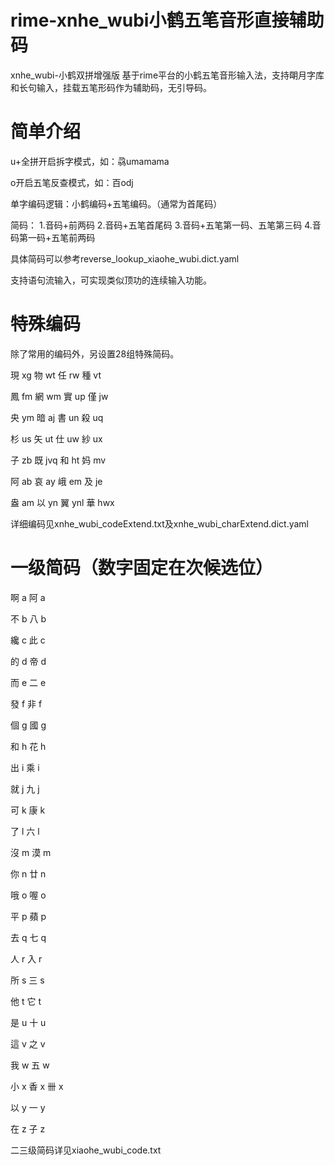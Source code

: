 # rime-xnhe_wubi小鹤五笔音形直接辅助码
xnhe_wubi-小鹤双拼增强版
基于rime平台的小鹤五笔音形输入法，支持朙月字库和长句输入，挂载五笔形码作为辅助码，无引导码。

# 简单介绍

u+全拼开启拆字模式，如：骉umamama

o开启五笔反查模式，如：百odj

单字编码逻辑：小鹤编码+五笔编码。（通常为首尾码）

简码：
1.音码+前两码
2.音码+五笔首尾码
3.音码+五笔第一码、五笔第三码
4.音码第一码+五笔前两码

具体简码可以参考reverse_lookup_xiaohe_wubi.dict.yaml

支持语句流输入，可实现类似顶功的连续输入功能。

# 特殊编码

除了常用的编码外，另设置28组特殊简码。

現	xg 物	wt 任	rw 種	vt

鳳	fm 網	wm 實	up 僅	jw

央	ym 暗	aj 書	un 殺	uq

杉	us 矢	ut 仕	uw 紗	ux

子	zb 既	jvq 和	ht 妈	mv

阿	ab 哀	ay 峨	em 及	je

盎	am 以	yn 翼	ynl 華	hwx

详细编码见xnhe_wubi_codeExtend.txt及xnhe_wubi_charExtend.dict.yaml

# 一级简码（数字固定在次候选位）

啊	a
阿	a

不	b
八	b

纔	c
此	c

的	d
帝	d

而	e
二	e

發	f
非	f

個	g
國	g

和	h
花	h

出	i
乘	i

就	j
九	j

可	k
康	k

了	l
六	l

沒	m
漠	m

你	n
廿	n

哦	o
喔	o

平	p
蘋	p

去	q
七	q

人	r
入	r

所	s
三	s

他	t
它	t

是	u
十	u

這	v
之	v

我	w
五	w

小	x
香	x
卌	x

以	y
一	y

在	z
子	z

二三级简码详见xiaohe_wubi_code.txt
